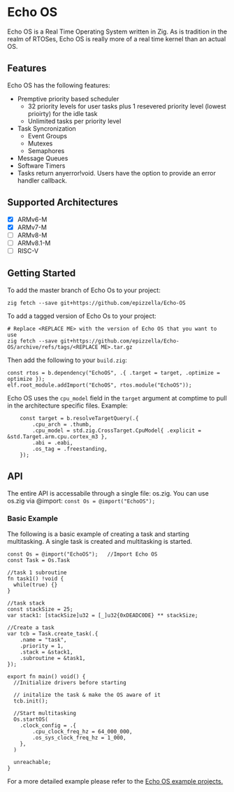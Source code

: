 # Echo OS

Echo OS is a Real Time Operating System written in Zig.  As is tradition in the realm of RTOSes, Echo OS is really more of a real time kernel than an actual OS.

## Features

Echo OS has the following features:

- Premptive priority based scheduler
  - 32 priority levels for user tasks plus 1 resevered priority level (lowest prioirty) for the idle task
  - Unlimited tasks per priority level
- Task Syncronization
  - Event Groups
  - Mutexes
  - Semaphores
- Message Queues
- Software Timers
- Tasks return anyerror!void.  Users have the option to provide an error handler callback.

## Supported Architectures

- [X] ARMv6-M
- [X] ARMv7-M
- [ ] ARMv8-M
- [ ] ARMv8.1-M
- [ ] RISC-V

## Getting Started

To add the master branch of Echo Os to your project:

```
zig fetch --save git+https://github.com/epizzella/Echo-OS
```

To add a tagged version of Echo Os to your project:

```
# Replace <REPLACE ME> with the version of Echo OS that you want to use
zig fetch --save git+https://github.com/epizzella/Echo-OS/archive/refs/tags/<REPLACE ME>.tar.gz

```

Then add the following to your ```build.zig```:

```
const rtos = b.dependency("EchoOS", .{ .target = target, .optimize = optimize });
elf.root_module.addImport("EchoOS", rtos.module("EchoOS"));
```

Echo OS uses the ```cpu_model``` field in the ```target``` argument at comptime to pull in the architecture specific files.  Example:

```
    const target = b.resolveTargetQuery(.{
        .cpu_arch = .thumb,
        .cpu_model = std.zig.CrossTarget.CpuModel{ .explicit = &std.Target.arm.cpu.cortex_m3 },
        .abi = .eabi,
        .os_tag = .freestanding,
    });
```

## API

The entire API is accessabile through a single file:  os.zig.  You can use os.zig via @import: ```const Os = @import("EchoOS");```

### Basic Example

The following is a basic example of creating a task and starting multitasking.  A single task is created and multitasking is started.

```
const Os = @import("EchoOS");   //Import Echo OS 
const Task = Os.Task

//task 1 subroutine
fn task1() !void {  
  while(true) {}
}

//task stack
const stackSize = 25;
var stack1: [stackSize]u32 = [_]u32{0xDEADC0DE} ** stackSize;   

//Create a task
var tcb = Task.create_task(.{
    .name = "task",
    .priority = 1,
    .stack = &stack1,
    .subroutine = &task1,
});

export fn main() void() {
  //Initialize drivers before starting

  // initalize the task & make the OS aware of it
  tcb.init();  

  //Start multitasking
  Os.startOS(  
    .clock_config = .{
        .cpu_clock_freq_hz = 64_000_000,
        .os_sys_clock_freq_hz = 1_000,
    },
  )
  
  unreachable;
}
```

For a more detailed example please refer to the [Echo OS example projects.](https://github.com/epizzella/Echo-OS-Examples)
